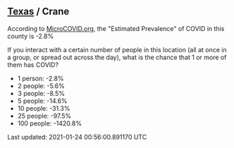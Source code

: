 
## [Texas](/united-states/texas) / Crane

According to [MicroCOVID.org](http://microcovid.org),
the "Estimated Prevalence" of COVID in this county is -2.8%

If you interact with a certain number of people in this location
(all at once in a group, or spread out across the day), what is the chance that
1 or more of them has COVID?

- 1 person: -2.8%
- 2 people: -5.6%
- 3 people: -8.5%
- 5 people: -14.6%
- 10 people: -31.3%
- 25 people: -97.5%
- 100 people: -1420.8%

Last updated: 2021-01-24 00:56:00.891170 UTC
